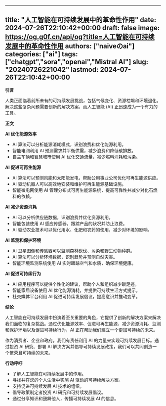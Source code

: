 
---
title: "人工智能在可持续发展中的革命性作用"
date: 2024-07-26T22:10:42+00:00
draft: false
image: https://og.g0f.cn/api/og?title=人工智能在可持续发展中的革命性作用
authors: ["naiveのai"]
categories: ["ai"]
tags: ["chatgpt","sora","openai","Mistral AI"]
slug: "20240726221042"
lastmod: 2024-07-26T22:10:42+00:00
---
**引言**

人类正面临着前所未有的可持续发展挑战，包括气候变化、资源枯竭和环境退化。解决这些复杂问题需要创新的解决方案，而人工智能 (AI) 正迅速成为一个有力的工具。

**正文**

**AI 优化能源效率**

* AI 算法可以分析能源消耗模式，识别浪费和优化能源利用。
* 智能电网利用 AI 预测需求并平衡供需，减少浪费和降低碳排放。
* 自主车辆和智慧城市使用 AI 优化交通流量，减少燃料消耗和污染。

**AI 促进可再生能源**

* AI 算法可以预测风能和太阳能发电，帮助公用事业公司优化可再生能源供应。
* AI 驱动机器人可以高效地安装和维护可再生能源基础设施。
* 智能微电网使用 AI 管理分布式可再生能源系统，提高可靠性并减少对化石燃料的依赖。

**AI 减少资源消耗**

* AI 可以分析供应链数据，识别浪费并优化资源利用。
* 智能包装使用 AI 感应传感器，跟踪产品的状况并防止浪费。
* AI 驱动农业技术可以优化用水、化肥和农药的使用，减少对环境的影响。

**AI 监测和保护环境**

* AI 卫星图像和传感器可以监测森林砍伐、污染和野生动物种群。
* AI 算法可以分析环境数据，识别趋势并预测自然灾害。
* 智能环境监测系统使用 AI 实时跟踪空气和水质，确保环境健康。

**AI 促进可持续行为**

* AI 应用程序可以提供个性化的建议，帮助个人和组织减少碳足迹。
* 智能家居设备使用 AI 优化能源消耗，并提供可持续生活方式提示。
* 社交媒体平台利用 AI 促进可持续发展倡议，提高意识并推动变革。

**结论**

人工智能在可持续发展中扮演着至关重要的角色，它提供了创新的解决方案来解决我们面临的复杂挑战。通过优化能源效率、促进可再生能源、减少资源消耗、监测和保护环境以及促进可持续行为，AI 正在帮助我们建立一个更加可持续的未来。

作为消费者、企业和政府，我们有责任利用 AI 的力量来实现可持续发展目标。通过投资 AI 研究、部署 AI 解决方案并倡导可持续发展政策，我们可以共同创造一个繁荣且可持续的未来。

**行动呼吁**

* 了解人工智能在可持续发展中的作用。
* 寻找并在您的个人生活中实施 AI 驱动的可持续解决方案。
* 支持促进可持续发展 AI 技术的组织。
* 倡导政策制定者投资 AI 研究和可持续发展倡议。
* 通过分享知识和鼓舞他人，传播可持续发展 AI 的信息。